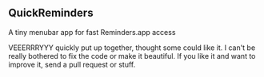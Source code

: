 QuickReminders
----------

A tiny menubar app for fast Reminders.app access

VEEERRRYYY quickly put up together, thought some could like it.
I can't be really bothered to fix the code or make it beautiful. If you like it and want to improve it, send a pull request or stuff.